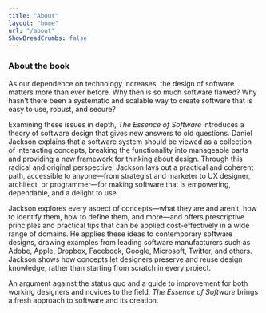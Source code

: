 ```yaml
---
title: "About"
layout: "home"
url: "/about"
ShowBreadCrumbs: false
---
```


### About the book

As our dependence on technology increases, the design of software matters more than ever before. Why then is so much software flawed? Why hasn’t there been a systematic and scalable way to create software that is easy to use, robust, and secure?

Examining these issues in depth, _The Essence of Software_ introduces a theory of software design that gives new answers to old questions. Daniel Jackson explains that a software system should be viewed as a collection of interacting concepts, breaking the functionality into manageable parts and providing a new framework for thinking about design. Through this radical and original perspective, Jackson lays out a practical and coherent path, accessible to anyone—from strategist and marketer to UX designer, architect, or programmer—for making software that is empowering, dependable, and a delight to use.

Jackson explores every aspect of concepts—what they are and aren’t, how to identify them, how to define them, and more—and offers prescriptive principles and practical tips that can be applied cost-effectively in a wide range of domains. He applies these ideas to contemporary software designs, drawing examples from leading software manufacturers such as Adobe, Apple, Dropbox, Facebook, Google, Microsoft, Twitter, and others. Jackson shows how concepts let designers preserve and reuse design knowledge, rather than starting from scratch in every project.

An argument against the status quo and a guide to improvement for both working designers and novices to the field, _The Essence of Software_ brings a fresh approach to software and its creation.
